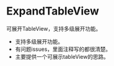 # ExpandTableView
可展开TableView，支持多级展开功能。

 - 支持多级展开功能。
 - 有问题issues，里面注释写的都很清楚。
 - 主要提供一个可展示tableView的思路。
